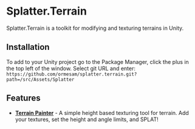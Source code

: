 # Splatter.Terrain
Splatter.Terrain is a toolkit for modifying and texturing terrains in Unity.

## Installation
To add to your Unity project go to the Package Manager, click the plus in the top left of the window. Select git URL and enter: `https://github.com/ormesam/splatter.terrain.git?path=/src/Assets/Splatter`

## Features
- [**Terrain Painter**](TerrainPainter.md) - A simple height based texturing tool for terrain. Add your textures, set the height and angle limits, and SPLAT!